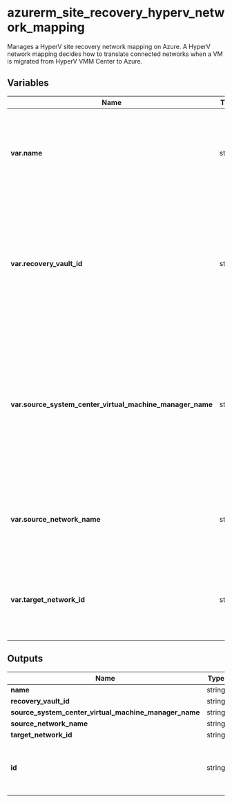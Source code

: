 # azurerm_site_recovery_hyperv_network_mapping

Manages a HyperV site recovery network mapping on Azure. A HyperV network mapping decides how to translate connected networks when a VM is migrated from HyperV VMM Center to Azure.

## Variables

| Name | Type | Required? |  Description |
| ---- | ---- | --------- |  ----------- |
| **var.name** | string | True | The name of the HyperV network mapping. Changing this forces a new resource to be created. | 
| **var.recovery_vault_id** | string | True | The ID of the Recovery Services Vault where the HyperV network mapping should be created. Changing this forces a new resource to be created. | 
| **var.source_system_center_virtual_machine_manager_name** | string | True | Specifies the name of source System Center Virtual Machine Manager where the source network exists. Changing this forces a new resource to be created. | 
| **var.source_network_name** | string | True | The Name of the primary network. Changing this forces a new resource to be created. | 
| **var.target_network_id** | string | True | The id of the recovery network. Changing this forces a new resource to be created. | 



## Outputs

| Name | Type | Description |
| ---- | ---- | --------- | 
| **name** | string  | - | 
| **recovery_vault_id** | string  | - | 
| **source_system_center_virtual_machine_manager_name** | string  | - | 
| **source_network_name** | string  | - | 
| **target_network_id** | string  | - | 
| **id** | string  | The ID of the Site Recovery HyperV Network Mapping. | 